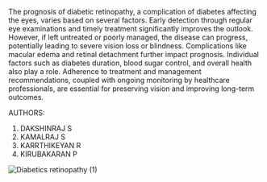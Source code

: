 The prognosis of diabetic retinopathy, a complication of diabetes affecting the eyes, varies based on several factors. Early detection through regular eye examinations and timely treatment significantly improves the outlook. However, if left untreated or poorly managed, the disease can progress, potentially leading to severe vision loss or blindness. Complications like macular edema and retinal detachment further impact prognosis. Individual factors such as diabetes duration, blood sugar control, and overall health also play a role. Adherence to treatment and management recommendations, coupled with ongoing monitoring by healthcare professionals, are essential for preserving vision and improving long-term outcomes.

AUTHORS:
1) DAKSHINRAJ S
2) KAMALRAJ S
3) KARRTHIKEYAN R
4) KIRUBAKARAN P

![Diabetics retinopathy (1)](https://github.com/user-attachments/assets/6dbc18c0-633a-4a13-bcad-7ee803cad026)

